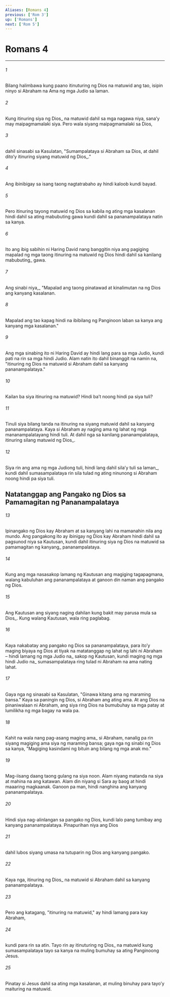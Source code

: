 ```yaml
---
Aliases: [Romans 4]
previous: ['Rom 3']
up: ['Romans']
next: ['Rom 5']
---
```

# Romans 4

***






















###### 1 










Bilang halimbawa kung paano itinuturing ng Dios na matuwid ang tao, isipin ninyo si Abraham na Ama ng mga Judio sa laman. 





















###### 2 










Kung itinuring siya ng Dios_ na matuwid dahil sa mga nagawa niya, sanaʼy may maipagmamalaki siya. Pero wala siyang maipagmamalaki sa Dios, 





















###### 3 










dahil sinasabi sa Kasulatan, "Sumampalataya si Abraham sa Dios, at dahil ditoʼy itinuring siyang matuwid ng Dios_." 





















###### 4 










Ang ibinibigay sa isang taong nagtatrabaho ay hindi kaloob kundi bayad. 





















###### 5 










Pero itinuring tayong matuwid ng Dios sa kabila ng ating mga kasalanan hindi dahil sa ating mabubuting gawa kundi dahil sa pananampalataya natin sa kanya. 





















###### 6 










Ito ang ibig sabihin ni Haring David nang banggitin niya ang pagiging mapalad ng mga taong itinuring na matuwid ng Dios hindi dahil sa kanilang mabubuting_ gawa. 





















###### 7 










Ang sinabi niya,_ "Mapalad ang taong pinatawad at kinalimutan na ng Dios ang kanyang kasalanan. 





















###### 8 










Mapalad ang tao kapag hindi na ibibilang ng Panginoon laban sa kanya ang kanyang mga kasalanan." 





















###### 9 










Ang mga sinabing ito ni Haring David ay hindi lang para sa mga Judio, kundi pati na rin sa mga hindi Judio. Alam natin ito dahil binanggit na namin na, "itinuring ng Dios na matuwid si Abraham dahil sa kanyang pananampalataya." 





















###### 10 










Kailan ba siya itinuring na matuwid? Hindi baʼt noong hindi pa siya tuli? 





















###### 11 










Tinuli siya bilang tanda na itinuring na siyang matuwid dahil sa kanyang pananampalataya. Kaya si Abraham ay naging ama ng lahat ng mga mananampalatayang hindi tuli. At dahil nga sa kanilang pananampalataya, itinuring silang matuwid ng Dios_. 





















###### 12 










Siya rin ang ama ng mga Judiong tuli, hindi lang dahil silaʼy tuli sa laman_, kundi dahil sumasampalataya rin sila tulad ng ating ninunong si Abraham noong hindi pa siya tuli.

## Natatanggap ang Pangako ng Dios sa Pamamagitan ng Pananampalataya 





















###### 13 










Ipinangako ng Dios kay Abraham at sa kanyang lahi na mamanahin nila ang mundo. Ang pangakong ito ay ibinigay ng Dios kay Abraham hindi dahil sa pagsunod niya sa Kautusan, kundi dahil itinuring siya ng Dios na matuwid sa pamamagitan ng kanyang_ pananampalataya. 





















###### 14 










Kung ang mga nasasakop lamang ng Kautusan ang magiging tagapagmana, walang kabuluhan ang pananampalataya at ganoon din naman ang pangako ng Dios. 





















###### 15 










Ang Kautusan ang siyang naging dahilan kung bakit may parusa mula sa Dios_. Kung walang Kautusan, wala ring paglabag. 





















###### 16 










Kaya nakabatay ang pangako ng Dios sa pananampalataya, para itoʼy maging biyaya ng Dios at tiyak na matatanggap ng lahat ng lahi ni Abraham – hindi lamang ng mga Judio na_ sakop ng Kautusan, kundi maging ng mga hindi Judio na_ sumasampalataya ring tulad ni Abraham na ama nating lahat. 





















###### 17 










Gaya nga ng sinasabi sa Kasulatan, "Ginawa kitang ama ng maraming bansa." Kaya sa paningin ng Dios, si Abraham ang ating ama. At ang Dios na pinaniwalaan ni Abraham, ang siya ring Dios na bumubuhay sa mga patay at lumilikha ng mga bagay na wala pa. 





















###### 18 










Kahit na wala nang pag-asang maging ama_ si Abraham, nanalig pa rin siyang magiging ama siya ng maraming bansa; gaya nga ng sinabi ng Dios sa kanya, "Magiging kasindami ng bituin ang bilang ng mga anak mo." 





















###### 19 










Mag-iisang daang taong gulang na siya noon. Alam niyang matanda na siya at mahina na ang katawan. Alam din niyang si Sara ay baog at hindi maaaring magkaanak. Ganoon pa man, hindi nanghina ang kanyang pananampalataya. 





















###### 20 










Hindi siya nag-alinlangan sa pangako ng Dios, kundi lalo pang tumibay ang kanyang pananampalataya. Pinapurihan niya ang Dios 





















###### 21 










dahil lubos siyang umasa na tutuparin ng Dios ang kanyang pangako. 





















###### 22 










Kaya nga, itinuring ng Dios_ na matuwid si Abraham dahil sa kanyang pananampalataya. 





















###### 23 










Pero ang katagang, "itinuring na matuwid," ay hindi lamang para kay Abraham, 





















###### 24 










kundi para rin sa atin. Tayo rin ay itinuturing ng Dios_ na matuwid kung sumasampalataya tayo sa kanya na muling bumuhay sa ating Panginoong Jesus. 





















###### 25 










Pinatay si Jesus dahil sa ating mga kasalanan, at muling binuhay para tayoʼy maituring na matuwid.
